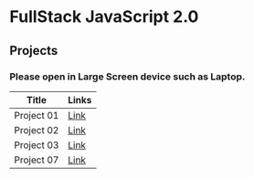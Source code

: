 # FullStack JavaScript 2.0 
## Projects
### Please open in Large Screen device such as Laptop.
|Title|Links|
|---|---|
|Project 01|[Link](./FSJS%202.0%20Project%2001)|
|Project 02|[Link](./FSJS%202.0%20Project%2002)|
|Project 03|[Link](./FSJS%202.0%20Project%2003)|
|Project 07|[Link](./FSJS%202.0%20Project%2007%20VS%20Code%20Clone%20using%20Tailwind%20CSS)|
